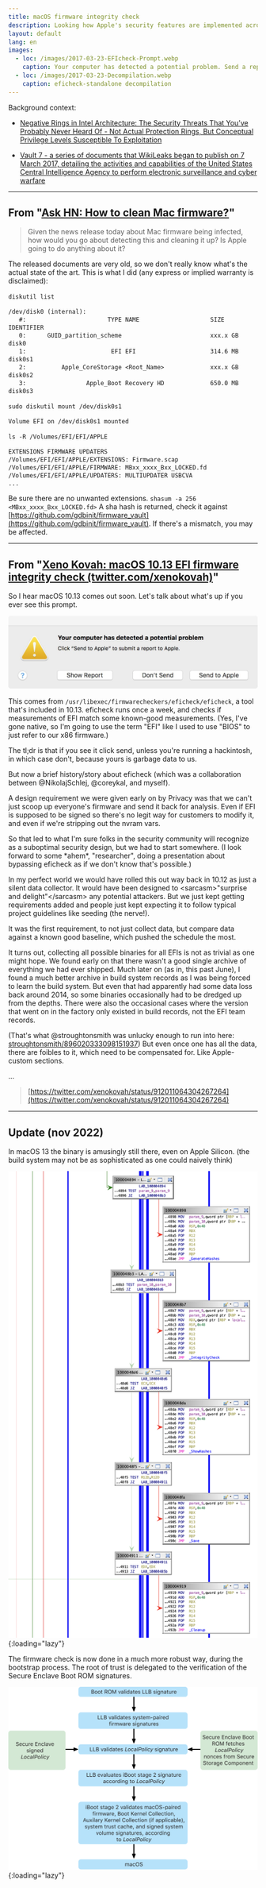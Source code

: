 ```yaml
---
title: macOS firmware integrity check
description: Looking how Apple's security features are implemented across architectures
layout: default
lang: en
images:
  - loc: /images/2017-03-23-EFIcheck-Prompt.webp
    caption: Your computer has detected a potential problem. Send a report to Apple.
  - loc: /images/2017-03-23-Decompilation.webp
    caption: eficheck-standalone decompilation
---
```


Background context:

- [Negative Rings in Intel Architecture: The Security Threats That You’ve Probably Never Heard Of - Not Actual Protection Rings, But Conceptual Privilege Levels Susceptible To Exploitation](https://medium.com/swlh/negative-rings-in-intel-architecture-the-security-threats-youve-probably-never-heard-of-d725a4b6f831)

- [Vault 7 - a series of documents that WikiLeaks began to publish on 7 March 2017, detailing the activities and capabilities of the United States Central Intelligence Agency to perform electronic surveillance and cyber warfare](https://en.wikipedia.org/wiki/Vault_7)

---

## From "[Ask HN: How to clean Mac firmware?](https://news.ycombinator.com/item?id=13940284)"

> Given the news release today about Mac firmware being infected, how would you go about detecting this and cleaning it up?
> Is Apple going to do anything about it?

The released documents are very old, so we don't really know what's the actual state of the art.
This is what I did (any express or implied warranty is disclaimed):

`diskutil list`

```
/dev/disk0 (internal):
   #:                       TYPE NAME                    SIZE       IDENTIFIER
   0:      GUID_partition_scheme                         xxx.x GB   disk0
   1:                        EFI EFI                     314.6 MB   disk0s1
   2:          Apple_CoreStorage <Root_Name>             xxx.x GB   disk0s2
   3:                 Apple_Boot Recovery HD             650.0 MB   disk0s3
```

`sudo diskutil mount /dev/disk0s1`
```
Volume EFI on /dev/disk0s1 mounted
```

`ls -R /Volumes/EFI/EFI/APPLE`
```
EXTENSIONS FIRMWARE UPDATERS
/Volumes/EFI/EFI/APPLE/EXTENSIONS: Firmware.scap
/Volumes/EFI/EFI/APPLE/FIRMWARE: MBxx_xxxx_Bxx_LOCKED.fd
/Volumes/EFI/EFI/APPLE/UPDATERS: MULTIUPDATER USBCVA
...
```

Be sure there are no unwanted extensions. `shasum -a 256 <MBxx_xxxx_Bxx_LOCKED.fd>`
A sha hash is returned, check it against [https://github.com/gdbinit/firmware_vault](https://github.com/gdbinit/firmware_vault). If there's a mismatch, you may be affected. 

---

## From "[Xeno Kovah: macOS 10.13 EFI firmware integrity check (twitter.com/xenokovah)](https://news.ycombinator.com/item?id=15325829)"

So I hear macOS 10.13 comes out soon. Let's talk about what's up if you ever see this prompt.

![Your computer has detected a potential problem. Send a report to Apple.](/images/2017-03-23-EFIcheck-Prompt.webp)

This comes from `/usr/libexec/firmwarecheckers/eficheck/eficheck`, a tool that's included in 10.13. eficheck runs once a week, and checks if measurements of EFI match some known-good measurements. (Yes, I've gone native, so I'm going to use the term "EFI" like I used to use "BIOS" to just refer to our x86 firmware.)

The tl;dr is that if you see it click send, unless you're running a hackintosh, in which case don't, because yours is garbage data to us.

But now a brief history/story about eficheck (which was a collaboration between @NikolajSchlej, @coreykal, and myself).

A design requirement we were given early on by Privacy was that we can't just scoop up everyone's firmware and send it back for analysis. Even if EFI is supposed to be signed so there's no legit way for customers to modify it, and even if we're stripping out the nvram vars.

So that led to what I'm sure folks in the security community will recognize as a suboptimal security design, but we had to start somewhere. (I look forward to some \*ahem\*, "researcher", doing a presentation about bypassing eficheck as if we don't know that's possible.)

In my perfect world we would have rolled this out way back in 10.12 as just a silent data collector. It would have been designed to \<sarcasm\>"surprise and delight"\</sarcasm\> any potential attackers. But we just kept getting requirements added and people just kept expecting it to follow typical project guidelines like seeding (the nerve!).

It was the first requirement, to not just collect data, but compare data against a known good baseline, which pushed the schedule the most.

It turns out, collecting all possible binaries for all EFIs is not as trivial as one might hope.
We found early on that there wasn't a good single archive of everything we had ever shipped.
Much later on (as in, this past June), I found a much better archive in build system records as I was being forced to learn the build system.
But even that had apparently had some data loss back around 2014, so some binaries occasionally had to be dredged up from the depths.
There were also the occasional cases where the version that went on in the factory only existed in build records, not the EFI team records.

(That's what @stroughtonsmith was unlucky enough to run into here: [stroughtonsmith/896020333098151937](https://twitter.com/stroughtonsmith/status/896020333098151937))
But even once one has all the data, there are foibles to it, which need to be compensated for. Like Apple-custom sections.

...

> [https://twitter.com/xenokovah/status/912011064304267264](https://twitter.com/xenokovah/status/912011064304267264)

---

## Update (nov 2022)

In macOS 13 the binary is amusingly still there, even on Apple Silicon. (the build system may not be as sophisticated as one could naively think)

![eficheck-standalone decompilation](/images/2017-03-23-Decompilation.webp){:loading="lazy"}

The firmware check is now done in a much more robust way, during the bootstrap process.
The root of trust is delegated to the verification of the Secure Enclave Boot ROM signatures.

[![Apple Silicon Bootstrap](/images/2017-03-23-AppleSilicon-Boot.webp)](https://support.apple.com/guide/security/boot-process-secac71d5623/web){:loading="lazy"}
